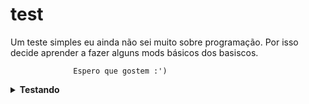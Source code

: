 # test
Um teste simples eu ainda não sei muito sobre programação.
Por isso decide aprender a fazer alguns mods básicos dos basiscos.
              
                  Espero que gostem :')
<details><summary><b>Testando</b></summary>
  <br>
  <p>
    <img src="https://user-images.github-pictures/download.jpeg" alt="" width="200" height="200" align="center">
    <br>
   Será que funciona ?
  </p>
</details>
